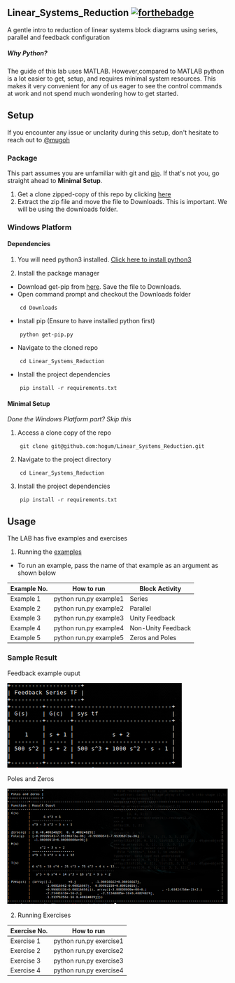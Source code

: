 ## Linear_Systems_Reduction  [![forthebadge](https://forthebadge.com/images/badges/makes-people-smile.svg)](https://forthebadge.com)
A gentle intro to reduction of linear systems block diagrams using series, parallel and feedback configuration

##### Why Python?
The guide of this lab uses MATLAB. However,compared to MATLAB python is a lot easier to get, setup, and requires minimal system resources.
This makes it very convenient for any of us eager to see the control commands at work and not spend much wondering how to get started.


## Setup
If you encounter any issue or unclarity during this setup, don't hesitate to reach out to [@mugoh](https://github.com/hogum)

### Package
This part assumes you are unfamiliar with git and [pip](https://pypi.org/project/pip/). If that's not you, go straight ahead to **Minimal Setup**.
1. Get a clone zipped-copy of this repo by clicking [here](https://github.com/hogum/Linear_Systems_Reduction/archive/master.zip)
2. Extract the zip file and move the file to Downloads. This is important. We will be using the downloads folder.

### Windows Platform

#### Dependencies
1. You will need python3 installed. [Click here to install python3](https://www.python.org/ftp/python/3.7.3/python-3.7.3-amd64.exe)

2. Install the package manager
- Download get-pip from [here](https://bootstrap.pypa.io/get-pip.py). Save the file to Downloads.
- Open command prompt and checkout the Downloads folder
```shell
    cd Downloads
```
- Install pip (Ensure to have installed python first)
```shell
    python get-pip.py
```
- Navigate to the cloned repo
```shell
    cd Linear_Systems_Reduction
```
 - Install the project dependencies
```shell
    pip install -r requirements.txt
```

#### Minimal Setup
_Done the Windows Platform part? Skip this_
1. Access a clone copy of the repo
```shell
    git clone git@github.com:hogum/Linear_Systems_Reduction.git
```
2. Navigate to the project directory
```shell
    cd Linear_Systems_Reduction
 ```
 3. Install the project dependencies
```shell
    pip install -r requirements.txt
```

## Usage
The LAB has five examples and exercises
1. Running the [examples](https://github.com/hogum/Linear_Systems_Reduction/tree/master/linearSystems/examples)
- To run an example, pass the name of that example as an argument as shown below


Example No. | How to run | Block Activity
--- | --- | ---
Example 1 | python run.py example1 | Series
Example 2 | python run.py example2 | Parallel
Example 3 | python run.py example3 | Unity Feedback
Example 4 | python run.py example4 | Non-Unity Feedback
Example 5 | python run.py example5 | Zeros and Poles


### Sample Result
Feedback example ouput

![alt text](https://github.com/hogum/Linear_Systems_Reduction/blob/master/linearSystems/examples/data/tf.jpeg)



Poles and Zeros

![alt text](https://github.com/hogum/Linear_Systems_Reduction/blob/master/linearSystems/examples/data/poles_zrs.png)

2. Running Exercises


Exercise No. | How to run 
--- | ---
Exercise 1 | python run.py exercise1 
Exercise 2 | python run.py exercise2
Exercise 3 | python run.py exercise3
Exercise 4 | python run.py exercise4 

